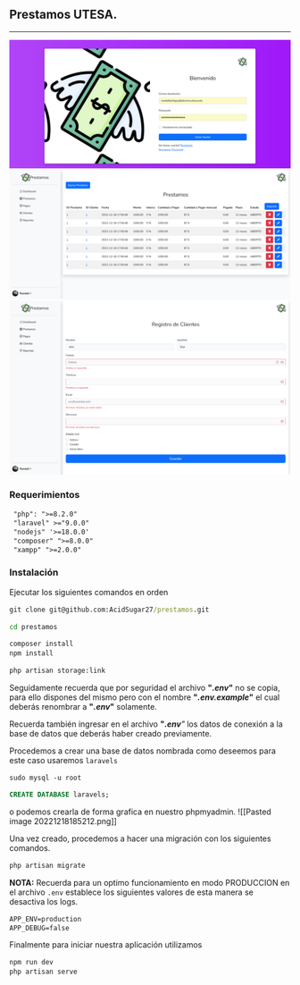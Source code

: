 ## Prestamos UTESA.
---
![Login](./.screenshots/login.png)
![Prestamos](./.screenshots/prestamos.png)
![Registro](./.screenshots/registro.png)

### Requerimientos
```
 "php": ">=8.2.0"
 "laravel" >="9.0.0"
 "nodejs" '>=18.0.0'
 "composer" ">=8.0.0"
 "xampp" ">=2.0.0"
```

### Instalación

Ejecutar los siguientes comandos en orden
```cmd
git clone git@github.com:AcidSugar27/prestamos.git
```
```cmd
cd prestamos
```
```cmd
composer install
npm install
```

```cmd
php artisan storage:link
```
Seguidamente recuerda que por seguridad el archivo <b>"<em>.env</em>"</b> no se copia, para ello dispones del mismo pero con el nombre <b>"<em>.env.example</em>"</b> el cual deberás renombrar a <b>"<em>.env</em>"</b> solamente.

Recuerda también ingresar en el archivo <b>"<em>.env</b>"</em> los datos de conexión a la base de datos que deberás haber creado previamente.

Procedemos a crear una base de datos nombrada como deseemos para este caso usaremos `laravels`

```
sudo mysql -u root
```
```sql
CREATE DATABASE laravels; 
```

o podemos crearla de forma grafica en nuestro phpmyadmin.
![[Pasted image 20221218185212.png]]

Una vez creado, procedemos a hacer una migración con los siguientes comandos.

```cmd
php artisan migrate
```

__NOTA:__ Recuerda para un optimo funcionamiento en modo PRODUCCION en el archivo `.env` establece los siguientes valores de esta manera se desactiva los logs.
```
APP_ENV=production
APP_DEBUG=false
```

Finalmente para iniciar nuestra aplicación utilizamos
```cmd
npm run dev
php artisan serve
```


